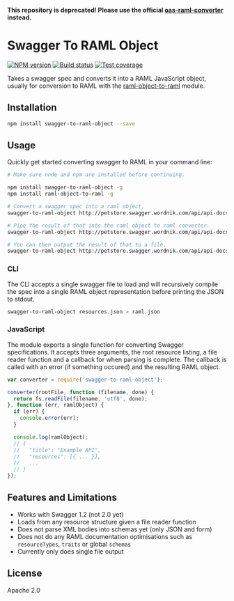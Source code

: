 **This repository is deprecated! Please use the official [oas-raml-converter](https://github.com/mulesoft/oas-raml-converter) instead.**

# Swagger To RAML Object

[![NPM version][npm-image]][npm-url]
[![Build status][travis-image]][travis-url]
[![Test coverage][coveralls-image]][coveralls-url]

Takes a swagger spec and converts it into a RAML JavaScript object, usually for conversion to RAML with the [raml-object-to-raml](https://github.com/mulesoft/raml-object-to-raml) module.

## Installation

```bash
npm install swagger-to-raml-object --save
```

## Usage

Quickly get started converting swagger to RAML in your command line:

```bash
# Make sure node and npm are installed before continuing.

npm install swagger-to-raml-object -g
npm install raml-object-to-raml -g

# Convert a swagger spec into a raml object.
swagger-to-raml-object http://petstore.swagger.wordnik.com/api/api-docs

# Pipe the result of that into the raml object to raml converter.
swagger-to-raml-object http://petstore.swagger.wordnik.com/api/api-docs | raml-object-to-raml

# You can then output the result of that to a file.
swagger-to-raml-object http://petstore.swagger.wordnik.com/api/api-docs | raml-object-to-raml > output.raml
```

### CLI

The CLI accepts a single swagger file to load and will recursively compile the spec into a single RAML object representation before printing the JSON to stdout.

```bash
swagger-to-raml-object resources.json > raml.json
```

### JavaScript

The module exports a single function for converting Swagger specifications. It accepts three arguments, the root resource listing, a file reader function and a callback for when parsing is complete. The callback is called with an error (if something occured) and the resulting RAML object.

```javascript
var converter = require('swagger-to-raml-object');

converter(rootFile, function (filename, done) {
  return fs.readFile(filename, 'utf8', done);
}, function (err, ramlObject) {
  if (err) {
    console.error(err);
  }

  console.log(ramlObject);
  // {
  //   "title": "Example API",
  //   "resources": [{ ... }],
  //   ...
  // }
});

```

## Features and Limitations

* Works with Swagger 1.2 (not 2.0 yet)
* Loads from any resource structure given a file reader function
* Does not parse XML bodies into schemas yet (only JSON and form)
* Does not do any RAML documentation optimisations such as `resourceTypes`, `traits` or global `schemas`
* Currently only does single file output

## License

Apache 2.0

[npm-image]: https://img.shields.io/npm/v/swagger-to-raml-object.svg?style=flat
[npm-url]: https://npmjs.org/package/swagger-to-raml-object
[travis-image]: https://img.shields.io/travis/mulesoft/swagger-to-raml-object.svg?style=flat
[travis-url]: https://travis-ci.org/mulesoft/swagger-to-raml-object
[coveralls-image]: https://img.shields.io/coveralls/mulesoft/swagger-to-raml-object.svg?style=flat
[coveralls-url]: https://coveralls.io/r/mulesoft/swagger-to-raml-object?branch=master
